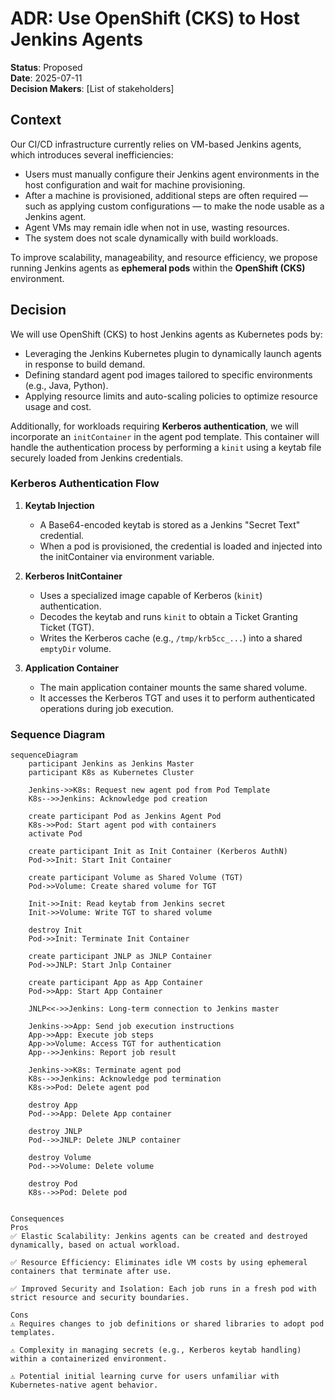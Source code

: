 # ADR: Use OpenShift (CKS) to Host Jenkins Agents

**Status**: Proposed  
**Date**: 2025-07-11  
**Decision Makers**: [List of stakeholders]

## Context

Our CI/CD infrastructure currently relies on VM-based Jenkins agents, which introduces several inefficiencies:

- Users must manually configure their Jenkins agent environments in the host configuration and wait for machine provisioning.
- After a machine is provisioned, additional steps are often required — such as applying custom configurations — to make the node usable as a Jenkins agent.
- Agent VMs may remain idle when not in use, wasting resources.
- The system does not scale dynamically with build workloads.

To improve scalability, manageability, and resource efficiency, we propose running Jenkins agents as **ephemeral pods** within the **OpenShift (CKS)** environment.

## Decision

We will use OpenShift (CKS) to host Jenkins agents as Kubernetes pods by:

- Leveraging the Jenkins Kubernetes plugin to dynamically launch agents in response to build demand.
- Defining standard agent pod images tailored to specific environments (e.g., Java, Python).
- Applying resource limits and auto-scaling policies to optimize resource usage and cost.

Additionally, for workloads requiring **Kerberos authentication**, we will incorporate an `initContainer` in the agent pod template. This container will handle the authentication process by performing a `kinit` using a keytab file securely loaded from Jenkins credentials.

### Kerberos Authentication Flow

1. **Keytab Injection**  
   - A Base64-encoded keytab is stored as a Jenkins "Secret Text" credential.  
   - When a pod is provisioned, the credential is loaded and injected into the initContainer via environment variable.

2. **Kerberos InitContainer**  
   - Uses a specialized image capable of Kerberos (`kinit`) authentication.  
   - Decodes the keytab and runs `kinit` to obtain a Ticket Granting Ticket (TGT).  
   - Writes the Kerberos cache (e.g., `/tmp/krb5cc_...`) into a shared `emptyDir` volume.

3. **Application Container**  
   - The main application container mounts the same shared volume.  
   - It accesses the Kerberos TGT and uses it to perform authenticated operations during job execution.

### Sequence Diagram

```mermaid
sequenceDiagram
    participant Jenkins as Jenkins Master
    participant K8s as Kubernetes Cluster

    Jenkins->>K8s: Request new agent pod from Pod Template
    K8s-->>Jenkins: Acknowledge pod creation

    create participant Pod as Jenkins Agent Pod
    K8s->>Pod: Start agent pod with containers
    activate Pod

    create participant Init as Init Container (Kerberos AuthN)
    Pod->>Init: Start Init Container

    create participant Volume as Shared Volume (TGT)
    Pod->>Volume: Create shared volume for TGT

    Init->>Init: Read keytab from Jenkins secret
    Init->>Volume: Write TGT to shared volume

    destroy Init
    Pod->>Init: Terminate Init Container

    create participant JNLP as JNLP Container
    Pod->>JNLP: Start Jnlp Container

    create participant App as App Container
    Pod->>App: Start App Container

    JNLP<<->>Jenkins: Long-term connection to Jenkins master

    Jenkins->>App: Send job execution instructions
    App->>App: Execute job steps
    App->>Volume: Access TGT for authentication
    App-->>Jenkins: Report job result

    Jenkins->>K8s: Terminate agent pod
    K8s-->>Jenkins: Acknowledge pod termination
    K8s->>Pod: Delete agent pod

    destroy App
    Pod-->>App: Delete App container

    destroy JNLP
    Pod-->>JNLP: Delete JNLP container

    destroy Volume
    Pod-->>Volume: Delete volume

    destroy Pod
    K8s-->>Pod: Delete pod


Consequences
Pros
✅ Elastic Scalability: Jenkins agents can be created and destroyed dynamically, based on actual workload.

✅ Resource Efficiency: Eliminates idle VM costs by using ephemeral containers that terminate after use.

✅ Improved Security and Isolation: Each job runs in a fresh pod with strict resource and security boundaries.

Cons
⚠️ Requires changes to job definitions or shared libraries to adopt pod templates.

⚠️ Complexity in managing secrets (e.g., Kerberos keytab handling) within a containerized environment.

⚠️ Potential initial learning curve for users unfamiliar with Kubernetes-native agent behavior.